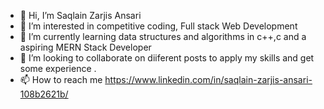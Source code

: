- 👋 Hi, I’m Saqlain Zarjis Ansari
- 👀 I’m interested in competitive coding, Full stack Web Development
- 🌱 I’m currently learning data structures and algorithms in c++,c and a aspiring MERN Stack Developer
- 💞️ I’m looking to collaborate on diiferent posts to apply my skills and get some experience .
- 📫 How to reach me https://www.linkedin.com/in/saqlain-zarjis-ansari-108b2621b/

<!---
Mysterious786/Mysterious786 is a ✨ special ✨ repository because its `README.md` (this file) appears on your GitHub profile.
You can click the Preview link to take a look at your changes.
--->
